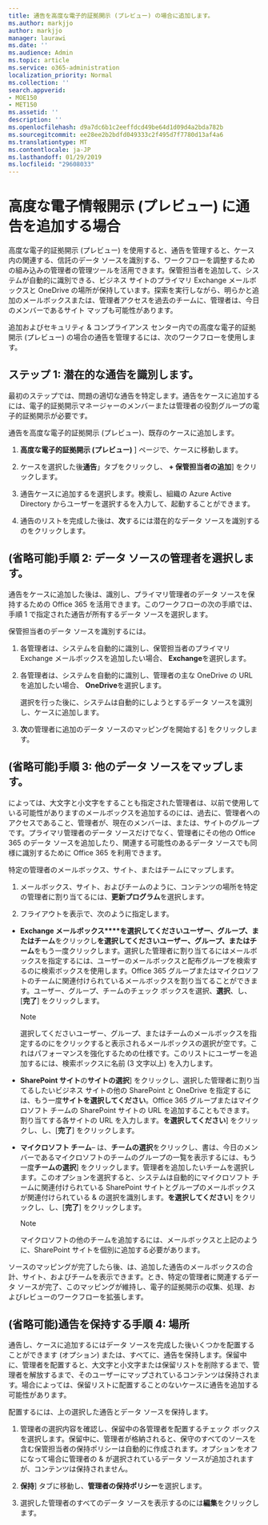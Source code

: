 ```yaml
---
title: 通告を高度な電子的証拠開示 (プレビュー) の場合に追加します。
ms.author: markjjo
author: markjjo
manager: laurawi
ms.date: ''
ms.audience: Admin
ms.topic: article
ms.service: o365-administration
localization_priority: Normal
ms.collection: ''
search.appverid:
- MOE150
- MET150
ms.assetid: ''
description: ''
ms.openlocfilehash: d9a7dc6b1c2eeffdcd49be64d1d09d4a2bda782b
ms.sourcegitcommit: ee28ee2b2bdfd049333c2f495d7f7780d13af4a6
ms.translationtype: MT
ms.contentlocale: ja-JP
ms.lasthandoff: 01/29/2019
ms.locfileid: "29608033"
---
```

# <a name="add-custodians-to-an-advanced-ediscovery-preview-case"></a>高度な電子情報開示 (プレビュー) に通告を追加する場合

高度な電子的証拠開示 (プレビュー) を使用すると、通告を管理すると、ケース内の関連する、信託のデータ ソースを識別する、ワークフローを調整するための組み込みの管理者の管理ツールを活用できます。保管担当者を追加して、システムが自動的に識別できる、ビジネス サイトのプライマリ Exchange メールボックスと OneDrive の場所が保持しています。探索を実行しながら、明らかと追加のメールボックスまたは、管理者アクセスを過去のチームに、管理者は、今日のメンバーであるサイト マップも可能性があります。

追加およびセキュリティ & コンプライアンス センター内での高度な電子的証拠開示 (プレビュー) の場合の通告を管理するには、次のワークフローを使用します。 

## <a name="step-1-identify-potential-custodians"></a>ステップ 1: 潜在的な通告を識別します。

最初のステップでは、問題の適切な通告を特定します。通告をケースに追加するには、電子的証拠開示マネージャーのメンバーまたは管理者の役割グループの電子的証拠開示が必要です。   

通告を高度な電子的証拠開示 (プレビュー)、既存のケースに追加します。

1. **高度な電子的証拠開示 (プレビュー)** ] ページで、ケースに移動します。
 
2. ケースを選択した後**通告**」タブをクリックし、 **+ 保管担当者の追加**] をクリックします。 
 
3. 通告ケースに追加するを選択します。検索し、組織の Azure Active Directory からユーザーを選択するを入力して、起動することができます。
 
4. 通告のリストを完成した後は、**次**するには潜在的なデータ ソースを識別するのをクリックします。 
   
## <a name="optional-step-2-select-custodian-data-sources"></a>(省略可能)手順 2: データ ソースの管理者を選択します。

通告をケースに追加した後は、識別し、プライマリ管理者のデータ ソースを保持するための Office 365 を活用できます。このワークフローの次の手順では、手順 1 で指定された通告が所有するデータ ソースを選択します。 

保管担当者のデータ ソースを識別するには。 

1. 各管理者は、システムを自動的に識別し、保管担当者のプライマリ Exchange メールボックスを追加したい場合、 **Exchange**を選択します。 
 
2. 各管理者は、システムを自動的に識別し、管理者の主な OneDrive の URL を追加したい場合、 **OneDrive**を選択します。 

    選択を行った後に、システムは自動的にしようとするデータ ソースを識別し、ケースに追加します。
 
4. **次**の管理者に追加のデータ ソースのマッピングを開始する] をクリックします。

## <a name="optional-step-3-map-additional-data-sources"></a>(省略可能)手順 3: 他のデータ ソースをマップします。

によっては、大文字と小文字をすることも指定された管理者は、以前で使用している可能性がありますのメールボックスを追加するのには、過去に、管理者へのアクセスであること、管理者が、現在のメンバーは、または、サイトのグループです。プライマリ管理者のデータ ソースだけでなく、管理者にその他の Office 365 のデータ ソースを追加したり、関連する可能性のあるデータ ソースでも同様に識別するために Office 365 を利用できます。 

特定の管理者のメールボックス、サイト、またはチームにマップします。
1. メールボックス、サイト、およびチームのように、コンテンツの場所を特定の管理者に割り当てるには、**更新プログラム**を選択します。 

2. フライアウトを表示で、次のように指定します。
   
  -  **Exchange メールボックス****を選択してくださいユーザー、グループ、またはチーム**をクリックし**を選択してくださいユーザー、グループ、またはチーム**をもう一度クリックします。選択した管理者に割り当てるにはメールボックスを指定するには、ユーザーのメールボックスと配布グループを検索するのに検索ボックスを使用します。Office 365 グループまたはマイクロソフトのチームに関連付けられているメールボックスを割り当てることができます。ユーザー、グループ、チームのチェック ボックスを選択、**選択**、し、[**完了**] をクリックします。

      > [!NOTE]
      > 選択してくださいユーザー、グループ、またはチームのメールボックスを指定するのにをクリックすると表示されるメールボックスの選択が空です。これはパフォーマンスを強化するための仕様です。このリストにユーザーを追加するには、検索ボックスに名前 (3 文字以上) を入力します。
     
   - **SharePoint サイト**の**サイトの選択**] をクリックし、選択した管理者に割り当てるしたいビジネス サイトの他の SharePoint と OneDrive を指定するには、もう一度**サイトを選択してください**。Office 365 グループまたはマイクロソフト チームの SharePoint サイトの URL を追加することもできます。割り当てする各サイトの URL を入力します。**を選択してください**] をクリックし、し、[**完了**] をクリックします。
   - **マイクロソフト チーム**– は、**チームの選択**をクリックし、書は、今日のメンバーであるマイクロソフトのチームのグループの一覧を表示するには、もう一度**チームの選択**] をクリックします。管理者を追加したいチームを選択します。このオプションを選択すると、システムは自動的にマイクロソフト チームに関連付けられている SharePoint サイトとグループのメールボックスが関連付けられている & の選択を識別します。**を選択してください**] をクリックし、し、[**完了**] をクリックします。
        
      > [!NOTE]
      > マイクロソフトの他のチームを追加するには、メールボックスと上記のように、SharePoint サイトを個別に追加する必要があります。

ソースのマッピングが完了したら後、は、追加した通告のメールボックスの合計、サイト、およびチームを表示できます。とき、特定の管理者に関連するデータ ソースが完了、このマッピングが維持し、電子的証拠開示の収集、処理、およびレビューのワークフローを拡張します。 

## <a name="optional-step-4-place-custodians-on-hold"></a>(省略可能)通告を保持する手順 4: 場所

 通告し、ケースに追加するにはデータ ソースを完成した後いくつかを配置することができます (オプション) または、すべてに、通告を保持します。保留中に、管理者を配置すると、大文字と小文字または保留リストを削除するまで、管理者を解放するまで、そのユーザーにマップされているコンテンツは保持されます。場合によっては、保留リストに配置することのないケースに通告を追加する可能性があります。 

配置するには、上の選択した通告とデータ ソースを保持します。

1. 管理者の選択内容を確認し、保留中の各管理者を配置するチェック ボックスを選択します。保留中に、管理者が格納されると、保守のすべてのソースを含む保管担当者の保持ポリシーは自動的に作成されます。オプションをオフになって場合に管理者の & が選択されているデータ ソースが追加されますが、コンテンツは保持されません。

2. **保持**] タブに移動し、**管理者の保持ポリシー**を選択します。 

3. 選択した管理者のすべてのデータ ソースを表示するのには**編集**をクリックします。
